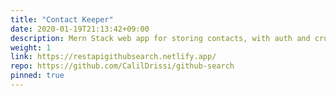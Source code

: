 ```yaml
---
title: "Contact Keeper"
date: 2020-01-19T21:13:42+09:00
description: Mern Stack web app for storing contacts, with auth and crud operation
weight: 1
link: https://restapigithubsearch.netlify.app/
repo: https://github.com/CalilDrissi/github-search
pinned: true
---
```

